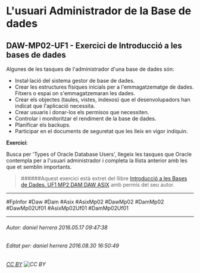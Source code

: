 # L'usuari Administrador de la Base de dades
## DAW-MP02-UF1 - Exercici de Introducció a les bases de dades
Algunes de les tasques de l'administrador d'una base de dades són:

* Instal·lació del sistema gestor de base de dades.
* Crear les estructures físiques inicials per a l'emmagatzematge de dades. Fitxers o espai on s'emmagatzemaran les dades.
* Crear els objectes (taules, vistes, indexos) que el desenvolupadors han indicat que l'aplicació necessita.
* Crear usuaris i donar-los els permisos que necessiten.
* Controlar i monitoritzar el rendiment de la base de dades.
* Planificar els backups.
* Participar en el documents de seguretat que les lleix en vigor indiquin.

**Exercici**:

Busca per 'Types of Oracle Database Users', llegeix les tasques que Oracle contempla per a l'usuari administrador i completa la llista anterior amb les que et semblin importants.


>
>######Aquest exercici està extret del llibre [Introducció a les Bases de Dades. UF1 MP2 DAM DAW ASIX](https://www.amazon.es/Introducci%C3%B3-Bases-Dades-asix-MP02-UF1/dp/153735096X) amb permís del seu autor.
>

---

#FpInfor #Daw #Dam #Asix #AsixMp02 #DawMp02 #DamMp02 #DawMp02Uf01 #AsixMp02Uf01 #DamMp02Uf01

---

###### Autor: daniel herrera 2016.05.17 09:47:38
###### Editat per: daniel herrera 2016.08.30 16:50:49
###### [CC BY](https://creativecommons.org/licenses/by/4.0/) ![CC BY](https://licensebuttons.net/l/by/3.0/80x15.png)

